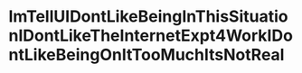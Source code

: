 # ImTellUIDontLikeBeingInThisSituationIDontLikeTheInternetExpt4WorkIDontLikeBeingOnItTooMuchItsNotReal